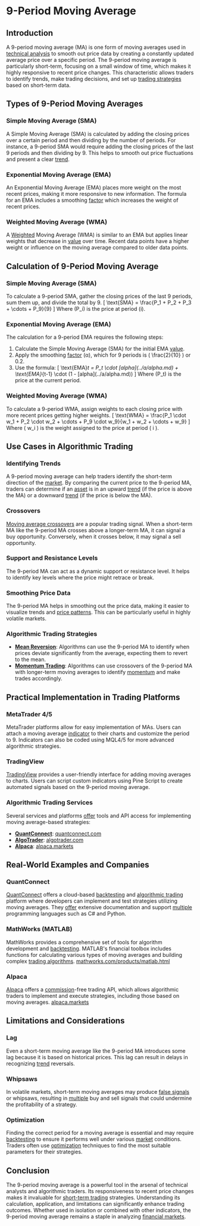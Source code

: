 # 9-Period Moving Average

## Introduction
A 9-period moving average (MA) is one form of moving averages used in [technical analysis](../t/technical_analysis.md) to smooth out price data by creating a constantly updated average price over a specific period. The 9-period moving average is particularly short-term, focusing on a small window of time, which makes it highly responsive to recent price changes. This characteristic allows traders to identify trends, make trading decisions, and set up [trading strategies](../t/trading_strategies.md) based on short-term data.

## Types of 9-Period Moving Averages
### Simple Moving Average (SMA)
A Simple Moving Average (SMA) is calculated by adding the closing prices over a certain period and then dividing by the number of periods. For instance, a 9-period SMA would require adding the closing prices of the last 9 periods and then dividing by 9. This helps to smooth out price fluctuations and present a clear [trend](../t/trend.md).

### Exponential Moving Average (EMA)
An Exponential Moving Average (EMA) places more weight on the most recent prices, making it more responsive to new information. The formula for an EMA includes a smoothing [factor](../f/factor.md) which increases the weight of recent prices.

### Weighted Moving Average (WMA)
A [Weighted](../w/weighted.md) Moving Average (WMA) is similar to an EMA but applies linear weights that decrease in [value](../v/value.md) over time. Recent data points have a higher weight or influence on the moving average compared to older data points.

## Calculation of 9-Period Moving Average
### Simple Moving Average (SMA)
To calculate a 9-period SMA, gather the closing prices of the last 9 periods, sum them up, and divide the total by 9.
\[ \text{SMA} = \frac{P_1 + P_2 + P_3 + \cdots + P_9}{9} \]
Where \(P_i\) is the price at period \(i\).

### Exponential Moving Average (EMA)
The calculation for a 9-period EMA requires the following steps:
1. Calculate the Simple Moving Average (SMA) for the initial EMA [value](../v/value.md).
2. Apply the smoothing [factor](../f/factor.md) (α), which for 9 periods is \( \frac{2}{10} \) or 0.2.
3. Use the formula:
\[ \text{EMA}_t = P_t \cdot \[alpha](../a/alpha.md) + \text{EMA}_{t-1} \cdot (1 - \[alpha](../a/alpha.md)) \]
Where \(P_t\) is the price at the current period.

### Weighted Moving Average (WMA)
To calculate a 9-period WMA, assign weights to each closing price with more recent prices getting higher weights.
\[ \text{WMA} = \frac{P_1 \cdot w_1 + P_2 \cdot w_2 + \cdots + P_9 \cdot w_9}{w_1 + w_2 + \cdots + w_9} \]
Where \( w_i \) is the weight assigned to the price at period \( i \).

## Use Cases in Algorithmic Trading
### Identifying Trends
A 9-period moving average can help traders identify the short-term direction of the [market](../m/market.md). By comparing the current price to the 9-period MA, traders can determine if an [asset](../a/asset.md) is in an upward [trend](../t/trend.md) (if the price is above the MA) or a downward [trend](../t/trend.md) (if the price is below the MA).

### Crossovers
[Moving average crossovers](../m/moving_average_crossovers.md) are a popular trading signal. When a short-term MA like the 9-period MA crosses above a longer-term MA, it can signal a buy opportunity. Conversely, when it crosses below, it may signal a sell opportunity.

### Support and Resistance Levels
The 9-period MA can act as a dynamic support or resistance level. It helps to identify key levels where the price might retrace or break.

### Smoothing Price Data
The 9-period MA helps in smoothing out the price data, making it easier to visualize trends and [price patterns](../p/price_patterns.md). This can be particularly useful in highly volatile markets.

### Algorithmic Trading Strategies
- **[Mean Reversion](../m/mean_reversion.md)**: Algorithms can use the 9-period MA to identify when prices deviate significantly from the average, expecting them to revert to the mean.
- **[Momentum Trading](../m/momentum_trading.md)**: Algorithms can use crossovers of the 9-period MA with longer-term moving averages to identify [momentum](../m/momentum.md) and make trades accordingly.

## Practical Implementation in Trading Platforms
### MetaTrader 4/5
MetaTrader platforms allow for easy implementation of MAs. Users can attach a moving average [indicator](../i/indicator.md) to their charts and customize the period to 9. Indicators can also be coded using MQL4/5 for more advanced algorithmic strategies.

### TradingView
[TradingView](../t/tradingview.md) provides a user-friendly interface for adding moving averages to charts. Users can script custom indicators using Pine Script to create automated signals based on the 9-period moving average.

### Algorithmic Trading Services
Several services and platforms [offer](../o/offer.md) tools and API access for implementing moving average-based strategies:
- **[QuantConnect](../q/quantconnect.md)**: [quantconnect.com](https://www.quantconnect.com/)
- **[AlgoTrader](../a/algotrader.md)**: [algotrader.com](https://www.algotrader.com/)
- **[Alpaca](../a/alpaca.md)**: [alpaca.markets](https://alpaca.markets/)

## Real-World Examples and Companies
### QuantConnect
[QuantConnect](../q/quantconnect.md) offers a cloud-based [backtesting](../b/backtesting.md) and [algorithmic trading](../a/algorithmic_trading.md) platform where developers can implement and test strategies utilizing moving averages. They [offer](../o/offer.md) extensive documentation and support [multiple](../m/multiple.md) programming languages such as C# and Python.

### MathWorks (MATLAB)
MathWorks provides a comprehensive set of tools for algorithm development and [backtesting](../b/backtesting.md). MATLAB's financial toolbox includes functions for calculating various types of moving averages and building complex [trading algorithms](../t/trading_algorithms.md).
[mathworks.com/products/matlab.html](https://www.mathworks.com/products/matlab.html)

### Alpaca
[Alpaca](../a/alpaca.md) offers a [commission](../c/commission.md)-free trading API, which allows algorithmic traders to implement and execute strategies, including those based on moving averages.
[alpaca.markets](https://alpaca.markets/)

## Limitations and Considerations
### Lag
Even a short-term moving average like the 9-period MA introduces some lag because it is based on historical prices. This lag can result in delays in recognizing [trend](../t/trend.md) reversals.

### Whipsaws
In volatile markets, short-term moving averages may produce [false signals](../f/false_signals_in_trading.md) or whipsaws, resulting in [multiple](../m/multiple.md) buy and sell signals that could undermine the profitability of a strategy.

### Optimization
Finding the correct period for a moving average is essential and may require [backtesting](../b/backtesting.md) to ensure it performs well under various [market](../m/market.md) conditions. Traders often use [optimization](../o/optimization.md) techniques to find the most suitable parameters for their strategies.

## Conclusion
The 9-period moving average is a powerful tool in the arsenal of technical analysts and algorithmic traders. Its responsiveness to recent price changes makes it invaluable for [short-term trading](../s/short-term_trading.md) strategies. Understanding its calculation, application, and limitations can significantly enhance trading outcomes. Whether used in isolation or combined with other indicators, the 9-period moving average remains a staple in analyzing [financial markets](../f/financial_market.md).